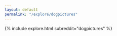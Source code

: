 ```yaml
---
layout: default
permalink: "/explore/dogpictures"
---
```


<link rel="stylesheet" type="text/css" href="/static/css/explore.css">
{% include explore.html subreddit="dogpictures" %}
